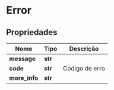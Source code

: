 # Error

## Propriedades
Nome | Tipo | Descrição |
------------ | ------------ | -------------
**message** | **str** |  |  -
**code** | **str** | Código de erro |  
**more_info** | **str** |  |  -



